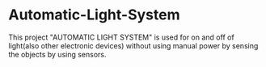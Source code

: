 # Automatic-Light-System
This project "AUTOMATIC LIGHT SYSTEM" is used for on and off of light(also other electronic devices) without using manual power by sensing the objects by using sensors.
